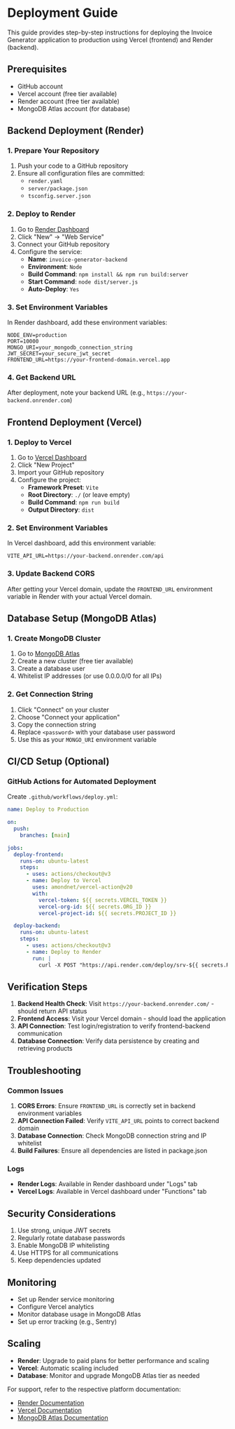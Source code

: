 # Deployment Guide

This guide provides step-by-step instructions for deploying the Invoice Generator application to production using Vercel (frontend) and Render (backend).

## Prerequisites

- GitHub account
- Vercel account (free tier available)
- Render account (free tier available)
- MongoDB Atlas account (for database)

## Backend Deployment (Render)

### 1. Prepare Your Repository

1. Push your code to a GitHub repository
2. Ensure all configuration files are committed:
   - `render.yaml`
   - `server/package.json`
   - `tsconfig.server.json`

### 2. Deploy to Render

1. Go to [Render Dashboard](https://dashboard.render.com/)
2. Click "New" → "Web Service"
3. Connect your GitHub repository
4. Configure the service:
   - **Name**: `invoice-generator-backend`
   - **Environment**: `Node`
   - **Build Command**: `npm install && npm run build:server`
   - **Start Command**: `node dist/server.js`
   - **Auto-Deploy**: `Yes`

### 3. Set Environment Variables

In Render dashboard, add these environment variables:

```
NODE_ENV=production
PORT=10000
MONGO_URI=your_mongodb_connection_string
JWT_SECRET=your_secure_jwt_secret
FRONTEND_URL=https://your-frontend-domain.vercel.app
```

### 4. Get Backend URL

After deployment, note your backend URL (e.g., `https://your-backend.onrender.com`)

## Frontend Deployment (Vercel)

### 1. Deploy to Vercel

1. Go to [Vercel Dashboard](https://vercel.com/dashboard)
2. Click "New Project"
3. Import your GitHub repository
4. Configure the project:
   - **Framework Preset**: `Vite`
   - **Root Directory**: `./` (or leave empty)
   - **Build Command**: `npm run build`
   - **Output Directory**: `dist`

### 2. Set Environment Variables

In Vercel dashboard, add this environment variable:

```
VITE_API_URL=https://your-backend.onrender.com/api
```

### 3. Update Backend CORS

After getting your Vercel domain, update the `FRONTEND_URL` environment variable in Render with your actual Vercel domain.

## Database Setup (MongoDB Atlas)

### 1. Create MongoDB Cluster

1. Go to [MongoDB Atlas](https://cloud.mongodb.com/)
2. Create a new cluster (free tier available)
3. Create a database user
4. Whitelist IP addresses (or use 0.0.0.0/0 for all IPs)

### 2. Get Connection String

1. Click "Connect" on your cluster
2. Choose "Connect your application"
3. Copy the connection string
4. Replace `<password>` with your database user password
5. Use this as your `MONGO_URI` environment variable

## CI/CD Setup (Optional)

### GitHub Actions for Automated Deployment

Create `.github/workflows/deploy.yml`:

```yaml
name: Deploy to Production

on:
  push:
    branches: [main]

jobs:
  deploy-frontend:
    runs-on: ubuntu-latest
    steps:
      - uses: actions/checkout@v3
      - name: Deploy to Vercel
        uses: amondnet/vercel-action@v20
        with:
          vercel-token: ${{ secrets.VERCEL_TOKEN }}
          vercel-org-id: ${{ secrets.ORG_ID }}
          vercel-project-id: ${{ secrets.PROJECT_ID }}

  deploy-backend:
    runs-on: ubuntu-latest
    steps:
      - uses: actions/checkout@v3
      - name: Deploy to Render
        run: |
          curl -X POST "https://api.render.com/deploy/srv-${{ secrets.RENDER_SERVICE_ID }}?key=${{ secrets.RENDER_API_KEY }}"
```

## Verification Steps

1. **Backend Health Check**: Visit `https://your-backend.onrender.com/` - should return API status
2. **Frontend Access**: Visit your Vercel domain - should load the application
3. **API Connection**: Test login/registration to verify frontend-backend communication
4. **Database Connection**: Verify data persistence by creating and retrieving products

## Troubleshooting

### Common Issues

1. **CORS Errors**: Ensure `FRONTEND_URL` is correctly set in backend environment variables
2. **API Connection Failed**: Verify `VITE_API_URL` points to correct backend domain
3. **Database Connection**: Check MongoDB connection string and IP whitelist
4. **Build Failures**: Ensure all dependencies are listed in package.json

### Logs

- **Render Logs**: Available in Render dashboard under "Logs" tab
- **Vercel Logs**: Available in Vercel dashboard under "Functions" tab

## Security Considerations

1. Use strong, unique JWT secrets
2. Regularly rotate database passwords
3. Enable MongoDB IP whitelisting
4. Use HTTPS for all communications
5. Keep dependencies updated

## Monitoring

- Set up Render service monitoring
- Configure Vercel analytics
- Monitor database usage in MongoDB Atlas
- Set up error tracking (e.g., Sentry)

## Scaling

- **Render**: Upgrade to paid plans for better performance and scaling
- **Vercel**: Automatic scaling included
- **Database**: Monitor and upgrade MongoDB Atlas tier as needed

For support, refer to the respective platform documentation:
- [Render Documentation](https://render.com/docs)
- [Vercel Documentation](https://vercel.com/docs)
- [MongoDB Atlas Documentation](https://docs.atlas.mongodb.com/)